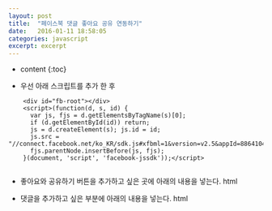 ```yaml
---
layout: post
title:  "페이스북 댓글 좋아요 공유 연동하기"
date:   2016-01-11 18:58:05
categories: javascript
excerpt: excerpt
---
```

* content
{:toc}


- 우선 아래 스크립트를 추가 한 후
```{.javascript}
    <div id="fb-root"></div>
    <script>(function(d, s, id) {
      var js, fjs = d.getElementsByTagName(s)[0];
      if (d.getElementById(id)) return;
      js = d.createElement(s); js.id = id;
      js.src = "//connect.facebook.net/ko_KR/sdk.js#xfbml=1&version=v2.5&appId=886410438141890";
      fjs.parentNode.insertBefore(js, fjs);
    }(document, 'script', 'facebook-jssdk'));</script>
      
```
- 좋아요와 공유하기 버튼을 추가하고 싶은 곳에 아래의 내용을 넣는다.
html
    <div class="fb-like" data-href="http://renovatio10.github.io{{page.url}}" data-layout="standard" data-action="like"
    data-show-faces="true" data-share="true"></div>

- 댓글을 추가하고 싶은 부분에 아래의 내용을 넣는다.
html
    <div class="fb-comments" data-href="http://renovatio10.github.io{{page.url}}" data-numposts="5"></div>

